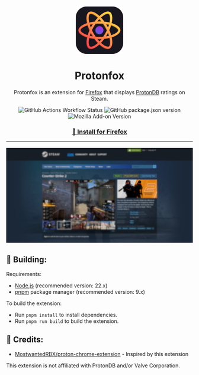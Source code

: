 <p align="center"><img alt="Icon" src=".github/assets/protonfox.png" /></p>
<h1 align="center">Protonfox</h1>
<p align="center">Protonfox is an extension for <a href="https://firefox.com">Firefox</a> that displays <a href="https://protondb.com">ProtonDB</a> ratings on Steam.</p>

<p align="center"><img alt="GitHub Actions Workflow Status" src="https://img.shields.io/github/actions/workflow/status/mxgic1337/protonfox/build-check.yml?style=flat-square"> <img alt="GitHub package.json version" src="https://img.shields.io/github/package-json/v/mxgic1337/protonfox?style=flat-square&logo=nodedotjs&logoColor=%23fff"> <img alt="Mozilla Add-on Version" src="https://img.shields.io/amo/v/protonfox-for-steam?style=flat-square&logo=firefox&logoColor=%23fff"></p>

<h3 align="center"><a href="https://addons.mozilla.org/en-US/firefox/addon/protonfox-for-steam/">🧩 Install for Firefox</a></p>

---

![preview.png](.github/assets/preview.png)

## 🚀 Building:

Requirements:

- [Node.js](https://nodejs.org) (recommended version: 22.x)
- [pnpm](https://pnpm.io/installation) package manager (recommended version: 9.x)

To build the extension:

- Run `pnpm install` to install dependencies.
- Run `pnpm run build` to build the extension.

## 📰 Credits:

- [MostwantedRBX/proton-chrome-extension](https://github.com/MostwantedRBX/proton-chrome-extension) - Inspired by this extension

This extension is not affiliated with ProtonDB and/or Valve Corporation.
